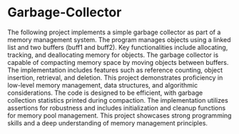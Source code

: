 # Garbage-Collector
The following project implements a simple garbage collector as part of a memory management system. 
The program manages objects using a linked list and two buffers (buff1 and buff2). 
Key functionalities include allocating, tracking, and deallocating memory for objects. 
The garbage collector is capable of compacting memory space by moving objects between buffers. 
The implementation includes features such as reference counting, object insertion, retrieval, and deletion. 
This project demonstrates proficiency in low-level memory management, data structures, and algorithmic considerations. 
The code is designed to be efficient, with garbage collection statistics printed during compaction. 
The implementation utilizes assertions for robustness and includes initialization and cleanup functions for memory pool management. 
This project showcases strong programming skills and a deep understanding of memory management principles.
